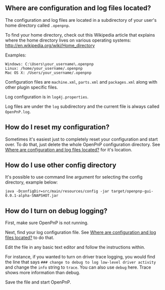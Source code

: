## Where are configuration and log files located?

The configuration and log files are located in a subdirectory of your user's home directory called `.openpnp`.

To find your home directory, check out this Wikipedia article that explains where the home directory lives on various operating systems: http://en.wikipedia.org/wiki/Home_directory

Examples:

```
Windows: C:\Users\your_username\.openpnp
Linux: /home/your_username/.openpnp
Mac OS X: /Users/your_username/.openpnp
```

Configuration files are `machine.xml`, `parts.xml` and `packages.xml` along with other plugin specific files.

Log configuration is in `log4j.properties`.

Log files are under the `log` subdirectory and the current file is always called `OpenPnP.log`.

## How do I reset my configuration?

Sometimes it's easiest just to completely reset your configuration and start over. To do that, just delete the whole OpenPnP configuration directory. See [Where are configuration and log files located?](#where-are-configuration-and-log-files-located) for it's location.


## How do I use other config directory

It's possible to use command line argument for selecting the config directory, example below:

```
java -DconfigDir=src/main/resources/config -jar target/openpnp-gui-0.0.1-alpha-SNAPSHOT.jar
```

## How do I turn on debug logging?

First, make sure OpenPnP is not running.

Next, find your log configuration file. See [Where are configuration and log files located?](#where-are-configuration-and-log-files-located) to do that.

Edit the file in any basic text editor and follow the instructions within.

For instance, if you wanted to turn on driver trace logging, you would find the line that says `### change to debug to log low-level driver activity` and change the `info` string to `trace`. You can also use `debug` here. Trace shows more information than debug.

Save the file and start OpenPnP.